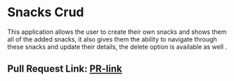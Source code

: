 # Snacks Crud
This application allows the user to create their own snacks and shows them all of the added snacks, it also gives them the ability to navigate through these snacks and update their details, the delete option is available as well .

## Pull Request Link: [PR-link](https://github.com/Tasneemalabsi/django-crud/pull/1)